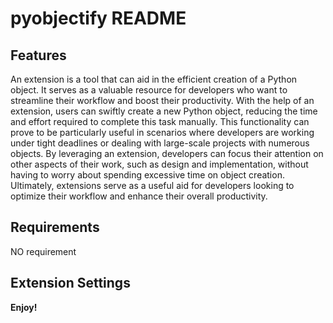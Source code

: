 # pyobjectify README

## Features

An extension is a tool that can aid in the efficient creation of a Python object. It serves as a valuable resource for developers who want to streamline their workflow and boost their productivity. With the help of an extension, users can swiftly create a new Python object, reducing the time and effort required to complete this task manually. This functionality can prove to be particularly useful in scenarios where developers are working under tight deadlines or dealing with large-scale projects with numerous objects. By leveraging an extension, developers can focus their attention on other aspects of their work, such as design and implementation, without having to worry about spending excessive time on object creation. Ultimately, extensions serve as a useful aid for developers looking to optimize their workflow and enhance their overall productivity.

## Requirements

NO requirement

## Extension Settings

**Enjoy!**
